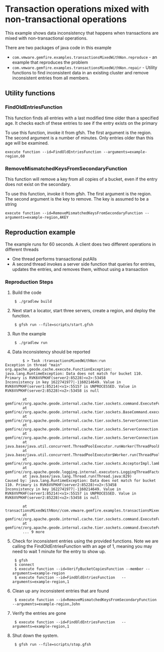 <!--
  ~ Copyright (c) VMware, Inc. 2025. All rights reserved.
  ~ SPDX-License-Identifier: Apache-2.0
  -->

# Transaction operations mixed with non-transactional operations

This example shows data inconsistency that happens when transactions are mixed with non-transactional operations.

There are two packages of java code in this example
* `com.vmware.gemfire.examples.transactionsMixedWithNon.reproduce` - an example that reproduces the problem
* `com.vmware.gemfire.examples.transactionsMixedWithNon.repair` - Utility functions to find inconsistent data in an existing cluster and remove inconsistent entries from all members.

## Utility functions
### FindOldEntriesFunction
This function finds all entries with a last modified time older than a specified age. It checks each of these entries to see if the entry exists on the primary

To use this function, invoke it from gfsh. The first argument is the region. The second
argument is a number of minutes. Only entries older than this age will be examined.
```shell
execute function --id=FindOldEntriesFunction --arguments=example-region,60
```

### RemoveMismatchedKeysFromSecondaryFunction

This function will remove a key from all copies of a bucket, even if the entry does not exist on the secondary.

To use this function, invoke it from gfsh. The first argument is the region. The second argument
is the key to remove. The key is assumed to be a string

```shell
execute function --id=RemoveMismatchedKeysFromSecondaryFunction --arguments=example-region,AKEY
```

## Reproduction example

The example runs for 60 seconds. A client does two different operations in different threads
* One thread performs transactional putAlls
* A second thread invokes a server side function that queries for entries, updates the entries, and removes them, without using a transaction

### Reproduction Steps

1. Build the code

        $ ./gradlew build

2. Next start a locator, start three servers, create a region, and deploy the function.

        $ gfsh run --file=scripts/start.gfsh

3. Run the example 

        $ ./gradlew run

4. Data inconsistency should be reported

```
        $ > Task :transactionsMixedWithNon:run
Exception in thread "main" org.apache.geode.cache.execute.FunctionException: java.lang.RuntimeException: Data does not match for bucket 110. Primary is RVK6VVPKHF(server2:85228)<v2>:53458
Inconsistency in key 1622741977|-1160214649. Value in RVK6VVPKHF(server1:85214)<v1>:55157 is UNPROCESSED. Value in RVK6VVPKHF(server2:85228)<v2>:53458 is null

        at gemfire//org.apache.geode.internal.cache.tier.sockets.command.ExecuteFunction70.cmdExecute(ExecuteFunction70.java:271)
        at gemfire//org.apache.geode.internal.cache.tier.sockets.BaseCommand.execute(BaseCommand.java:193)
        at gemfire//org.apache.geode.internal.cache.tier.sockets.ServerConnection.doNormalMessage(ServerConnection.java:901)
        at gemfire//org.apache.geode.internal.cache.tier.sockets.ServerConnection.doOneMessage(ServerConnection.java:1113)
        at gemfire//org.apache.geode.internal.cache.tier.sockets.ServerConnection.run(ServerConnection.java:1394)
        at java.base/java.util.concurrent.ThreadPoolExecutor.runWorker(ThreadPoolExecutor.java:1128)
        at java.base/java.util.concurrent.ThreadPoolExecutor$Worker.run(ThreadPoolExecutor.java:628)
        at gemfire//org.apache.geode.internal.cache.tier.sockets.AcceptorImpl.lambda$initializeServerConnectionThreadPool$3(AcceptorImpl.java:710)
        at gemfire//org.apache.geode.logging.internal.executors.LoggingThreadFactory.lambda$newThread$0(LoggingThreadFactory.java:124)
        at java.base/java.lang.Thread.run(Thread.java:829)
Caused by: java.lang.RuntimeException: Data does not match for bucket 110. Primary is RVK6VVPKHF(server2:85228)<v2>:53458
Inconsistency in key 1622741977|-1160214649. Value in RVK6VVPKHF(server1:85214)<v1>:55157 is UNPROCESSED. Value in RVK6VVPKHF(server2:85228)<v2>:53458 is null

        at transactionsMixedWithNon//com.vmware.gemfire.examples.transactionsMixedWithNon.reproduce.VerifyBucketCopiesFunction.execute(VerifyBucketCopiesFunction.java:73)
        at gemfire//org.apache.geode.internal.cache.tier.sockets.command.ExecuteFunction70.executeFunctionLocally(ExecuteFunction70.java:400)
        at gemfire//org.apache.geode.internal.cache.tier.sockets.command.ExecuteFunction70.cmdExecute(ExecuteFunction70.java:261)
        ... 9 more
```

5. Check for inconsistent entries using the provided functions. Note we are calling the FindOldEntriesFunction with an age of 1, meaning you may need to wait 1 minute for the entry to show up.

        $ gfsh
        $ connect
        $ execute function --id=VerifyBucketCopiesFunction --member --arguments=example-region
        $ execute function --id=FindOldEntriesFunction   --arguments=example-region,1
 
6. Clean up any inconsistent entries that are found
 
        $ execute function --id=RemoveMismatchedKeysFromSecondaryFunction --arguments=example-region,John

7. Verify the entries are gone
 
        $ execute function --id=FindOldEntriesFunction   --arguments=example-region,1

8. Shut down the system.
 
        $ gfsh run --file=scripts/stop.gfsh
